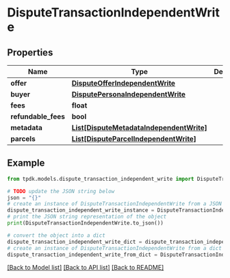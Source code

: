 # DisputeTransactionIndependentWrite



## Properties

Name | Type | Description | Notes
------------ | ------------- | ------------- | -------------
**offer** | [**DisputeOfferIndependentWrite**](DisputeOfferIndependentWrite.md) |  | 
**buyer** | [**DisputePersonaIndependentWrite**](DisputePersonaIndependentWrite.md) |  | 
**fees** | **float** |  | [optional] 
**refundable_fees** | **bool** |  | [optional] 
**metadata** | [**List[DisputeMetadataIndependentWrite]**](DisputeMetadataIndependentWrite.md) |  | [optional] 
**parcels** | [**List[DisputeParcelIndependentWrite]**](DisputeParcelIndependentWrite.md) |  | [optional] 

## Example

```python
from tpdk.models.dispute_transaction_independent_write import DisputeTransactionIndependentWrite

# TODO update the JSON string below
json = "{}"
# create an instance of DisputeTransactionIndependentWrite from a JSON string
dispute_transaction_independent_write_instance = DisputeTransactionIndependentWrite.from_json(json)
# print the JSON string representation of the object
print(DisputeTransactionIndependentWrite.to_json())

# convert the object into a dict
dispute_transaction_independent_write_dict = dispute_transaction_independent_write_instance.to_dict()
# create an instance of DisputeTransactionIndependentWrite from a dict
dispute_transaction_independent_write_from_dict = DisputeTransactionIndependentWrite.from_dict(dispute_transaction_independent_write_dict)
```
[[Back to Model list]](../README.md#documentation-for-models) [[Back to API list]](../README.md#documentation-for-api-endpoints) [[Back to README]](../README.md)


